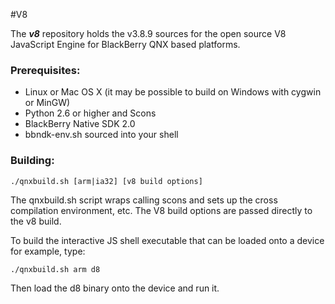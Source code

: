 #V8

The _**v8**_ repository holds the v3.8.9 sources for the open source V8 JavaScript Engine for BlackBerry QNX based platforms.


### Prerequisites:

* Linux or Mac OS X (it may be possible to build on Windows with cygwin or MinGW)
* Python 2.6 or higher and Scons
* BlackBerry Native SDK 2.0
* bbndk-env.sh sourced into your shell


### Building:

    ./qnxbuild.sh [arm|ia32] [v8 build options]


The qnxbuild.sh script wraps calling scons and sets up the cross compilation environment, etc.
The V8 build options are passed directly to the v8 build.

To build the interactive JS shell executable that can be loaded onto a device for example, type:

    ./qnxbuild.sh arm d8

Then load the d8 binary onto the device and run it.

